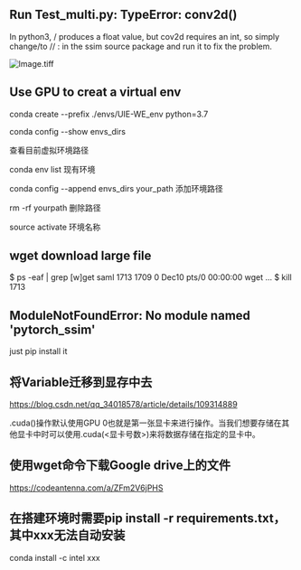 ## Run Test_multi.py:  TypeError: conv2d()
In python3, / produces a float value, but cov2d requires an int, so simply change/to // : in the ssim source package and run it to fix the problem.

![Image.tiff](https://res.craft.do/user/full/96d960c8-ed2d-4efa-a7c9-40529dc9e545/doc/FF331851-53BD-4224-9B86-56D63B4A6D9A/83E68D32-C566-4B76-87CA-AEC6B27AC6DD_2/KMzH7WpUZRTp4WGsQc879cxMKVB4d0RxBQfSr4wgI4wz/Image.tiff)

## Use GPU to creat a virtual env
conda create --prefix ./envs/UIE-WE_env python=3.7

conda config --show envs_dirs

查看目前虚拟环境路径

conda env list
现有环境

conda config --append envs_dirs your_path
添加环境路径

rm -rf yourpath
删除路径

source activate 环境名称
## wget download large file
$ ps -eaf | grep [w]get 
saml      1713  1709  0 Dec10 pts/0    00:00:00 wget ...
$ kill 1713

## ModuleNotFoundError: No module named 'pytorch_ssim'
just pip install it

## 将Variable迁移到显存中去
https://blog.csdn.net/qq_34018578/article/details/109314889

.cuda()操作默认使用GPU 0也就是第一张显卡来进行操作。当我们想要存储在其他显卡中时可以使用.cuda(<显卡号数>)来将数据存储在指定的显卡中。

## 使用wget命令下载Google drive上的文件
https://codeantenna.com/a/ZFm2V6jPHS

## 在搭建环境时需要pip install -r requirements.txt，其中xxx无法自动安装
conda install -c intel xxx
